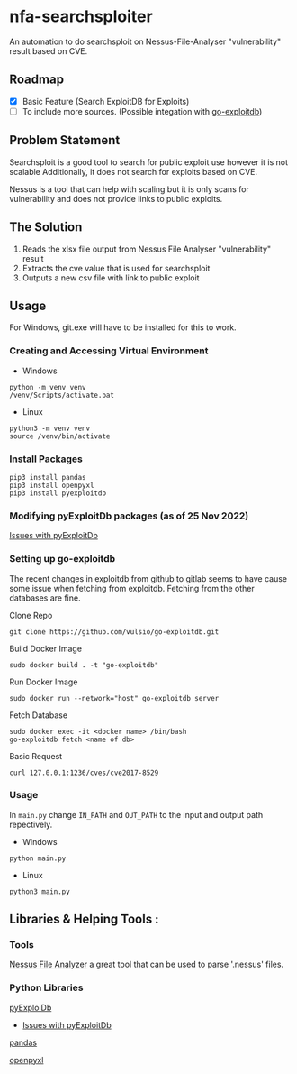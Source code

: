 # nfa-searchsploiter
An automation to do searchsploit on Nessus-File-Analyser "vulnerability" result based on CVE.

## Roadmap
- [x] Basic Feature (Search ExploitDB for Exploits)
- [ ] To include more sources. (Possible integation with [go-exploitdb](https://github.com/vulsio/go-exploitdb))

## Problem Statement
Searchsploit is a good tool to search for public exploit use however it is not scalable Additionally, it does not search for exploits based on CVE.

Nessus is a tool that can help with scaling but it is only scans for vulnerability and does not provide links to public exploits.

## The Solution
1. Reads the xlsx file output from Nessus File Analyser "vulnerability" result 
2. Extracts the cve value that is used for searchsploit
3. Outputs a new csv file with link to public exploit

## Usage
For Windows, git.exe will have to be installed for this to work.

### Creating and Accessing Virtual Environment
- Windows
```
python -m venv venv
/venv/Scripts/activate.bat
```
- Linux
```
python3 -m venv venv
source /venv/bin/activate
```
### Install Packages
```
pip3 install pandas
pip3 install openpyxl
pip3 install pyexploitdb
```

### Modifying pyExploitDb packages (as of 25 Nov 2022)
[Issues with pyExploitDb](https://github.com/GoVanguard/pyExploitDb/issues/7)

### Setting up go-exploitdb

The recent changes in exploitdb from github to gitlab seems to have cause some issue when fetching from exploitdb. 
Fetching from the other databases are fine. 

Clone Repo
```
git clone https://github.com/vulsio/go-exploitdb.git
```

Build Docker Image
```
sudo docker build . -t "go-exploitdb"
```

Run Docker Image
```
sudo docker run --network="host" go-exploitdb server
```

Fetch Database
```
sudo docker exec -it <docker name> /bin/bash
go-exploitdb fetch <name of db>
```

Basic Request
```
curl 127.0.0.1:1236/cves/cve2017-8529
```

### Usage
In `main.py` change `IN_PATH` and `OUT_PATH` to the input and output path repectively.

- Windows
```
python main.py
```

- Linux
```
python3 main.py
```

## Libraries & Helping Tools :
### Tools
[Nessus File Analyzer](https://github.com/LimberDuck/nessus-file-analyzer) a great tool that can be used to parse '.nessus' files. 

### Python Libraries
[pyExploiDb](https://pypi.org/project/pyExploitDb/)
   - [Issues with pyExploitDb](https://github.com/GoVanguard/pyExploitDb/issues/7)

[pandas](https://pypi.org/project/pandas/)

[openpyxl](https://pypi.org/project/openpyxl/)
